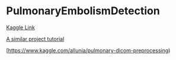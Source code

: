 # PulmonaryEmbolismDetection

[Kaggle Link](https://www.kaggle.com/c/rsna-str-pulmonary-embolism-detection/overview)  

[A similar project tutorial](https://www.kaggle.com/gzuidhof/full-preprocessing-tutorial) 

[https://www.kaggle.com/allunia/pulmonary-dicom-preprocessing)
